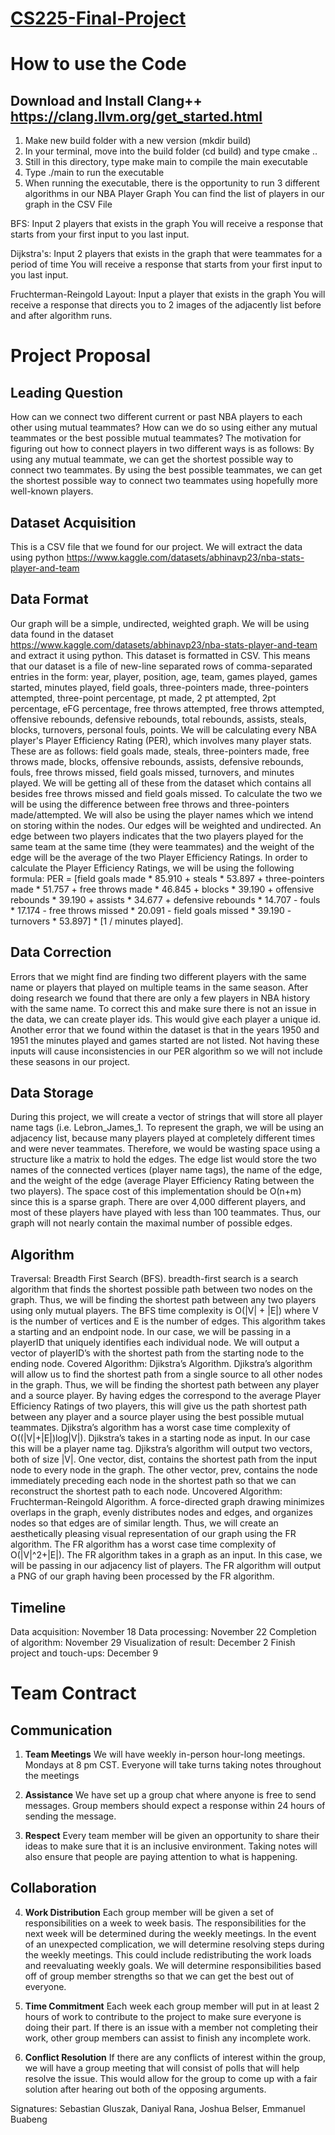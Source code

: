 
# <ins align = "center"> CS225-Final-Project </ins>

# How to use the Code
## Download and Install Clang++ https://clang.llvm.org/get_started.html
1. Make new build folder with a new version (mkdir build)
2. In your terminal, move into the build folder (cd build) and type cmake ..
3. Still in this directory, type make main to compile the main executable
4. Type ./main to run the executable
5. When running the executable, there is the opportunity to run 3 different algorithms in our NBA Player Graph
You can find the list of players in our graph in the CSV File

BFS:
Input 2 players that exists in the graph
You will receive a response that starts from your first input to you last input.

Dijkstra's:
Input 2 players that exists in the graph that were teammates for a period of time
You will receive a response that starts from your first input to you last input.

Fruchterman-Reingold Layout:
Input a player that exists in the graph
You will receive a response that directs you to 2 images of the adjacently list before and after algorithm runs.


# Project Proposal
## Leading Question 
How can we connect two different current or past NBA players to each other using mutual teammates? How can we do so using either any mutual teammates or the best possible mutual teammates? 
The motivation for figuring out how to connect players in two different ways is as follows:
By using any mutual teammate, we can get the shortest possible way to connect two teammates.
By using the best possible teammates, we can get the shortest possible way to connect two teammates using hopefully more well-known players.

## Dataset Acquisition
This is a CSV file that we found for our project. We will extract the data using python https://www.kaggle.com/datasets/abhinavp23/nba-stats-player-and-team
## Data Format
Our graph will be a simple, undirected, weighted graph. We will be using data found in the dataset https://www.kaggle.com/datasets/abhinavp23/nba-stats-player-and-team and extract it using python. This dataset is formatted in CSV. This means that our dataset is a file of new-line separated rows of comma-separated entries in the form: year, player, position, age, team, games played, games started, minutes played, field goals, three-pointers made, three-pointers attempted, three-point percentage, pt made, 2 pt attempted, 2pt percentage, eFG percentage, free throws attempted, free throws attempted, offensive rebounds, defensive rebounds, total rebounds, assists, steals, blocks, turnovers, personal fouls, points. 
We will be calculating every NBA player's Player Efficiency Rating (PER), which involves many player stats. These are as follows: field goals made, steals, three-pointers made, free throws made, blocks, offensive rebounds, assists, defensive rebounds, fouls, free throws missed, field goals missed, turnovers, and minutes played. We will be getting all of these from the dataset which contains all besides free throws missed and field goals missed. To calculate the two we will be using the difference between free throws and three-pointers made/attempted. We will also be using the player names which we intend on storing within the nodes. Our edges will be weighted and undirected. An edge between two players indicates that the two players played for the same team at the same time (they were teammates) and the weight of the edge will be the average of the two Player Efficiency Ratings. 
In order to calculate the Player Efficiency Ratings, we will be using the following formula: PER = [field goals made * 85.910 + steals * 53.897 + three-pointers made * 51.757 + free throws made  * 46.845 + blocks * 39.190 + offensive rebounds * 39.190 + assists * 34.677  + defensive rebounds * 14.707 - fouls * 17.174 - free throws missed * 20.091 -  field goals missed * 39.190  - turnovers * 53.897] * [1 / minutes played].

## Data Correction
Errors that we might find are finding two different players with the same name or players that played on multiple teams in the same season. After doing research we found that there are only a few players in NBA history with the same name. To correct this and make sure there is not an issue in the data, we can create player ids. This would give each player a unique id. 
Another error that we found within the dataset is that in the years 1950 and 1951 the minutes played and games started are not listed. Not having these inputs will cause inconsistencies in our PER algorithm so we will not include these seasons in our project.

## Data Storage
During this project, we will create a vector of strings that will store all player name tags (i.e. Lebron_James_1. To represent the graph, we will be using an adjacency list, because many players played at completely different times and were never teammates. Therefore, we would be wasting space using a structure like a matrix to hold the edges. The edge list would store the two names of the connected vertices (player name tags), the name of the edge, and the weight of the edge (average Player Efficiency Rating between the two players). The space cost of this implementation should be O(n+m) since this is a sparse graph. There are over 4,000 different players, and most of these players have played with less than 100 teammates. Thus, our graph will not nearly contain the maximal number of possible edges.
## Algorithm 
Traversal: Breadth First Search (BFS). breadth-first search is a search algorithm that finds the shortest possible path between two nodes on the graph. Thus, we will be finding the shortest path between any two players using only mutual players. The BFS time complexity is O(|V| + |E|) where V is the number of vertices and E is the number of edges. This algorithm takes a starting and an endpoint node. In our case, we will be passing in a playerID that uniquely identifies each individual node. We will output a vector of playerID’s with the shortest path from the starting node to the ending node. 
	Covered Algorithm: Djikstra’s Algorithm. Djikstra’s algorithm will allow us to find the shortest path from a single source to all other nodes in the graph. Thus, we will be finding the shortest path between any player and a source player. By having edges the correspond to the average Player Efficiency Ratings of two players, this will give us the path shortest path between any player and a source player using the best possible mutual teammates. Djikstra’s algorithm has a worst case time complexity of O((|V|+|E|)log|V|). Djikstra’s takes in a starting node as input. In our case this will be a player name tag. Djikstra’s algorithm will output two vectors, both of size |V|. One vector, dist, contains the shortest path from the input node to every node in the graph. The other vector, prev, contains the node immediately preceding each node in the shortest path so that we can reconstruct the shortest path to each node.
	Uncovered Algorithm: Fruchterman-Reingold Algorithm. A force-directed graph drawing minimizes overlaps in the graph, evenly distributes nodes and edges, and organizes nodes so that edges are of similar length. Thus, we will create an aesthetically pleasing visual representation of our graph using the FR algorithm. The FR algorithm has a worst case time complexity of O(|V|^2+|E|). The FR algorithm takes in a graph as an input. In this case, we will be passing in our adjacency list of players. The FR algorithm will output a PNG of our graph having been processed by the FR algorithm. 
## Timeline
Data acquisition: November 18
Data processing: November 22
Completion of algorithm: November 29
Visualization of result: December 2
Finish project and touch-ups: December 9



# Team Contract

## Communication

1. **Team Meetings** 
We will have weekly in-person hour-long meetings. Mondays at 8 pm CST. Everyone will take turns taking notes throughout the meetings
2. **Assistance** 
We have set up a group chat where anyone is free to send messages. Group members should expect a response within 24 hours of sending the message.

3. **Respect**
Every team member will be given an opportunity to share their ideas to make sure that it is an inclusive environment. Taking notes will also ensure that people are paying attention to what is happening.


## Collaboration


4. **Work Distribution**
Each group member will be given a set of responsibilities on a week to week basis. The responsibilities for the next week will be determined during the weekly meetings. In the event of an unexpected complication, we will determine resolving steps during the weekly meetings. This could include redistributing the work loads and reevaluating weekly goals. We will determine responsibilities based off of group member strengths so that we can get the best out of everyone.

5. **Time Commitment** 
Each week each group member will put in at least 2 hours of work to contribute to the project to make sure everyone is doing their part. If there is an issue with a member not completing their work, other group members can assist to finish any incomplete work.

6. **Conflict Resolution** 
If there are any conflicts of interest within the group, we will have a group meeting that will consist of polls that will help resolve the issue. This would allow for the group to come up with a fair solution after hearing out both of the opposing arguments.

Signatures:
Sebastian Gluszak, Daniyal Rana, Joshua Belser, Emmanuel Buabeng
